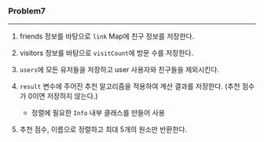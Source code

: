 ### Problem7
- - -
1. friends 정보를 바탕으로 `link` Map에 친구 정보를 저장한다.

2. visitors 정보를 바탕으로 `visitCount`에 방문 수를 저장한다.

3. `users`에 모든 유저들을 저장하고 user 사용자와 친구들을 제외시킨다.
   
4. `result` 변수에 주어진 추천 알고리즘을 적용하여 계산 결과를 저장한다. (추천 점수가 0이면 저장하지 않는다.)
    - 정렬에 필요한 `Info` 내부 클래스를 만들어 사용
   
5. 추천 점수, 이름으로 정렬하고 최대 5개의 원소만 반환한다.